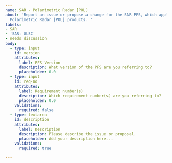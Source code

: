```yaml
---
name: SAR - Polarimetric Radar [POL]
about: 'Report an issue or propose a change for the SAR PFS, which applies for the
  Polarimetric Radar [POL] products. '
labels:
- SAR
- 'SAR: GLSC'
- needs discussion
body:
  - type: input
    id: version
    attributes:
      label: PFS Version
      description: What version of the PFS are you referring to?
      placeholder: 0.0
  - type: input
    id: req-no
    attributes:
      label: Requirement number(s)
      description: Which requirement number(s) are you referring to?
      placeholder: 0.0
    validations:
      required: false
  - type: textarea
    id: description
    attributes:
      label: Description
      description: Please describe the issue or proposal.
      placeholder: Add your description here...
    validations:
      required: true

---
```



